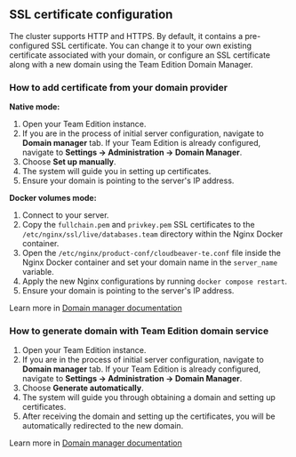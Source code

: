 ## SSL certificate configuration

The cluster supports HTTP and HTTPS. By default, it contains a pre-configured SSL certificate. You can change it to your own existing certificate associated with your domain, or configure an SSL certificate along with a new domain using the Team Edition Domain Manager.


### How to add certificate from your domain provider

**Native mode:**

1. Open your Team Edition instance.
2. If you are in the process of initial server configuration, navigate to **Domain manager** tab. If your Team Edition is already configured, navigate to **Settings -> Administration -> Domain Manager**.
3. Choose **Set up manually**.
4. The system will guide you in setting up certificates.
5. Ensure your domain is pointing to the server's IP address.

**Docker volumes mode:**

1. Connect to your server.
2. Copy the `fullchain.pem` and `privkey.pem` SSL certificates to the `/etc/nginx/ssl/live/databases.team` directory within the Nginx Docker container.
3. Open the `/etc/nginx/product-conf/cloudbeaver-te.conf` file inside the Nginx Docker container and set your domain name in the `server_name` variable.
4. Apply the new Nginx configurations by running `docker compose restart`.
5. Ensure your domain is pointing to the server's IP address.

Learn more in [Domain manager documentation](https://dbeaver.com/docs/cloudbeaver/Domain-Manager/)

### How to generate domain with Team Edition domain service

1. Open your Team Edition instance.
2. If you are in the process of initial server configuration, navigate to **Domain manager** tab. If your Team Edition is already configured, navigate to **Settings -> Administration -> Domain Manager**.
3. Choose **Generate automatically**.
4. The system will guide you through obtaining a domain and setting up certificates.
5. After receiving the domain and setting up the certificates, you will be automatically redirected to the new domain.

Learn more in [Domain manager documentation](https://dbeaver.com/docs/cloudbeaver/Domain-Manager/)

